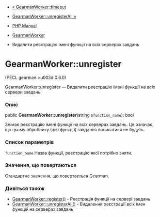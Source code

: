 - [« GearmanWorker::timeout](gearmanworker.timeout.md)
- [GearmanWorker::unregisterAll »](gearmanworker.unregisterall.md)

- [PHP Manual](index.md)
- [GearmanWorker](class.gearmanworker.md)
- Видалити реєстрацію імені функції на всіх серверах завдань

# GearmanWorker::unregister

(PECL gearman \>u003d 0.6.0)

GearmanWorker::unregister — Видалити реєстрацію імені функції на всіх
сервери завдань

### Опис

public **GearmanWorker::unregister**(string `$function_name`): bool

Знімає реєстрацію імені функції на всіх серверах завдань. Це означає,
що цьому обробнику (цієї функції) завдання посилатися не будуть.

### Список параметрів

`function_name`
Назва функції, реєстрацію якої потрібно зняти.

### Значення, що повертаються

Стандартне значення, що повертається Gearman.

### Дивіться також

- [GearmanWorker::register()](gearmanworker.register.md) -
Реєстрація функції на сервері завдань
- [GearmanWorker::unregisterAll()](gearmanworker.unregisterall.md) -
Видалення реєстрації всіх імен функцій на серверах завдань
